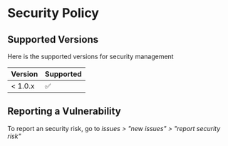 # Security Policy

## Supported Versions
Here is the supported versions for security management

| Version | Supported          |
| ------- | ------------------ |
| < 1.0.x   | ✅                 |

## Reporting a Vulnerability

To report an security risk, go to _issues > "new issues" > "report security risk"_

